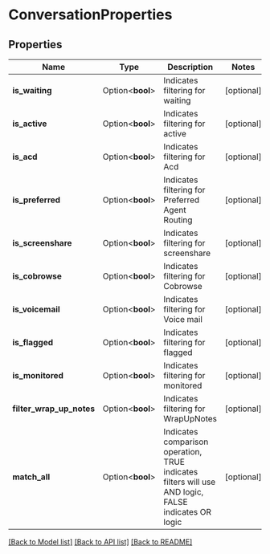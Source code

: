 # ConversationProperties

## Properties

Name | Type | Description | Notes
------------ | ------------- | ------------- | -------------
**is_waiting** | Option<**bool**> | Indicates filtering for waiting | [optional]
**is_active** | Option<**bool**> | Indicates filtering for active | [optional]
**is_acd** | Option<**bool**> | Indicates filtering for Acd | [optional]
**is_preferred** | Option<**bool**> | Indicates filtering for Preferred Agent Routing | [optional]
**is_screenshare** | Option<**bool**> | Indicates filtering for screenshare | [optional]
**is_cobrowse** | Option<**bool**> | Indicates filtering for Cobrowse | [optional]
**is_voicemail** | Option<**bool**> | Indicates filtering for Voice mail | [optional]
**is_flagged** | Option<**bool**> | Indicates filtering for flagged | [optional]
**is_monitored** | Option<**bool**> | Indicates filtering for monitored | [optional]
**filter_wrap_up_notes** | Option<**bool**> | Indicates filtering for WrapUpNotes | [optional]
**match_all** | Option<**bool**> | Indicates comparison operation, TRUE indicates filters will use AND logic, FALSE indicates OR logic | [optional]

[[Back to Model list]](../README.md#documentation-for-models) [[Back to API list]](../README.md#documentation-for-api-endpoints) [[Back to README]](../README.md)


